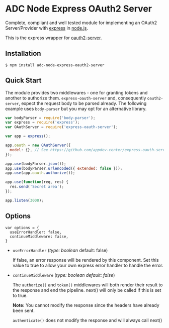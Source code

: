 # ADC Node Express OAuth2 Server

Complete, compliant and well tested module for implementing an OAuth2 Server/Provider with [express](https://github.com/expressjs/express) in [node.js](http://nodejs.org/).

This is the express wrapper for [oauth2-server](https://github.com/appdev-center/node-express-oauth2-server).

## Installation

    $ npm install adc-node-express-oauth2-server

## Quick Start

The module provides two middlewares - one for granting tokens and another to authorize them. `express-oauth-server` and, consequently `oauth2-server`, expect the request body to be parsed already.
The following example uses `body-parser` but you may opt for an alternative library.

```js
var bodyParser = require('body-parser');
var express = require('express');
var OAuthServer = require('express-oauth-server');

var app = express();

app.oauth = new OAuthServer({
  model: {}, // See https://github.com/appdev-center/express-oauth-server for specification
});

app.use(bodyParser.json());
app.use(bodyParser.urlencoded({ extended: false }));
app.use(app.oauth.authorize());

app.use(function(req, res) {
  res.send('Secret area');
});

app.listen(3000);
```

## Options

```
var options = { 
  useErrorHandler: false, 
  continueMiddleware: false,
}
```
* `useErrorHandler`
(_type: boolean_ default: false)

  If false, an error response will be rendered by this component.
  Set this value to true to allow your own express error handler to handle the error.

* `continueMiddleware`
(_type: boolean default: false_)

  The `authorize()` and `token()` middlewares will both render their 
  result to the response and end the pipeline.
  next() will only be called if this is set to true.

  **Note:** You cannot modify the response since the headers have already been sent.

  `authenticate()` does not modify the response and will always call next()
